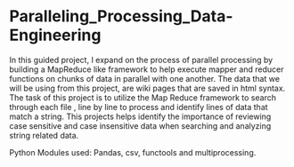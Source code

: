 # Paralleling_Processing_Data-Engineering

In this guided project, I expand on the process of parallel processing by building a MapReduce like framework to help execute mapper and reducer functions on chunks of data in parallel with one another. The data that we will be using from this project, are wiki pages that are saved in html syntax. The task of this project is to utilize the Map Reduce framework to search through each file , line by line to process and identify lines of data that match a string. This projects helps identify the importance of reviewing case sensitive and case insensitive data when searching and analyzing string related data.

Python Modules used: Pandas, csv, functools and multiprocessing.
